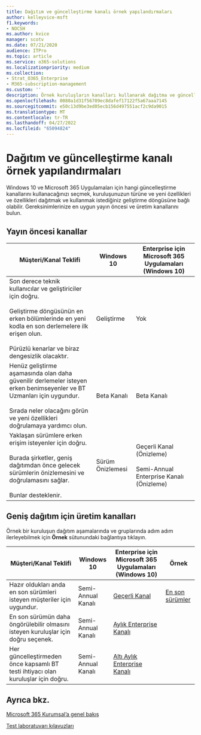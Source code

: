 ```yaml
---
title: Dağıtım ve güncelleştirme kanalı örnek yapılandırmaları
author: kelleyvice-msft
f1.keywords:
- NOCSH
ms.author: kvice
manager: scotv
ms.date: 07/21/2020
audience: ITPro
ms.topic: article
ms.service: o365-solutions
ms.localizationpriority: medium
ms.collection:
- Strat_O365_Enterprise
- M365-subscription-management
ms.custom: ''
description: Örnek kuruluşların kanalları kullanarak dağıtma ve güncelleştirme şekli.
ms.openlocfilehash: 0080a1d31f56709ec8dafef17122f5a67aaa7145
ms.sourcegitcommit: e50c13d9be3ed05ecb156d497551acf2c9da9015
ms.translationtype: MT
ms.contentlocale: tr-TR
ms.lasthandoff: 04/27/2022
ms.locfileid: "65094824"
---
```

# <a name="deployment-and-update-channel-example-configurations"></a>Dağıtım ve güncelleştirme kanalı örnek yapılandırmaları

Windows 10 ve Microsoft 365 Uygulamaları için hangi güncelleştirme kanallarını kullanacağınızı seçmek, kuruluşunuzun türüne ve yeni özellikleri ve özellikleri dağıtmak ve kullanmak istediğiniz geliştirme döngüsüne bağlı olabilir. Gereksinimlerinize en uygun yayın öncesi ve üretim kanallarını bulun.

## <a name="pre-release-channels"></a>Yayın öncesi kanallar

|Müşteri/Kanal Teklifi|Windows 10|Enterprise için Microsoft 365 Uygulamaları (Windows 10)|
|---|---|---|
|Son derece teknik kullanıcılar ve geliştiriciler için doğru. <br/><br/> Geliştirme döngüsünün en erken bölümlerinde en yeni kodla en son derlemelere ilk erişen olun. <br/><br/> Pürüzlü kenarlar ve biraz dengesizlik olacaktır.|Geliştirme|Yok|
|Henüz geliştirme aşamasında olan daha güvenilir derlemeler isteyen erken benimseyenler ve BT Uzmanları için uygundur. <br/><br/> Sırada neler olacağını görün ve yeni özellikleri doğrulamaya yardımcı olun.|Beta Kanalı|Beta Kanalı|
|Yaklaşan sürümlere erken erişim isteyenler için doğru. <br/><br/> Burada şirketler, geniş dağıtımdan önce gelecek sürümlerin önizlemesini ve doğrulamasını sağlar. <br/><br/> Bunlar desteklenir.|Sürüm Önizlemesi|Geçerli Kanal (Önizleme) <br/><br/> Semi-Annual Enterprise Kanalı (Önizleme)|

## <a name="production-channels-for-broad-deployment"></a>Geniş dağıtım için üretim kanalları

Örnek bir kuruluşun dağıtım aşamalarında ve gruplarında adım adım ilerleyebilmek için **Örnek** sütunundaki bağlantıya tıklayın.

|Müşteri/Kanal Teklifi|Windows 10|Enterprise için Microsoft 365 Uygulamaları (Windows 10)|Örnek|
|---|---|---|---|
|Hazır oldukları anda en son sürümleri isteyen müşteriler için uygundur.|Semi-Annual Kanalı|[Geçerli Kanal](/deployoffice/overview-update-channels#current-channel-overview)|[En son sürümler](deploy-update-channels-examples-rapid-deploy.md)|
|En son sürümün daha öngörülebilir olmasını isteyen kuruluşlar için doğru seçenek.|Semi-Annual Kanalı|[Aylık Enterprise Kanalı](/deployoffice/overview-update-channels#monthly-enterprise-channel-overview)||
|Her güncelleştirmeden önce kapsamlı BT testi ihtiyacı olan kuruluşlar için doğru.|Semi-Annual Kanalı|[Altı Aylık Enterprise Kanalı](/deployoffice/overview-update-channels#semi-annual-enterprise-channel-overview)||

## <a name="see-also"></a>Ayrıca bkz.

[Microsoft 365 Kurumsal’a genel bakış](microsoft-365-overview.md)

[Test laboratuvarı kılavuzları](m365-enterprise-test-lab-guides.md)